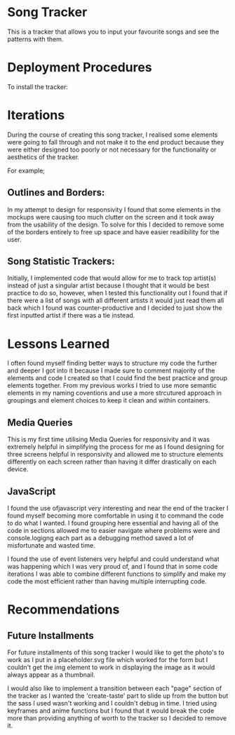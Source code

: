 # Song Tracker 

This is a tracker that allows you to input your favourite songs and see the patterns with them. 

# Deployment Procedures 

To install the tracker: 

<npm install> 

<npm run dev> 

# Iterations
  
During the course of creating this song tracker, I realised some elements were going to fall through and not make it to the end product because they were either designed too poorly or not necessary for the functionality or aesthetics of the tracker. 
 
For example; 
  
## Outlines and Borders: 
 
In my attempt to design for responsivity I found that some elements in the mockups were causing too much clutter on the screen and it took away from the usability of the design. To solve for this I decided to remove some of the borders entirely to free up space and have easier readibility for the user. 
  
## Song Statistic Trackers: 
  
Initially, I implemented code that would allow for me to track top artist(s) instead of just a singular artist because I thought that it would be best practice to do so, however, when I tested this functionality out I found that if there were a list of songs with all different artists it would just read them all back which I found was counter-productive and I decided to just show the first inputted artist if there was a tie instead. 
  
# Lessons Learned 

I often found myself finding better ways to structure my code the further and deeper I got into it because I made sure to comment majority of the elements and code I created so that I could find the best practice and group elements together. From my previous works I tried to use more semantic elements in my naming coventions and use a more strcutured approach in groupings and element choices to keep it clean and within containers. 
  
## Media Queries 
  
This is my first time utilising Media Queries for responsivity and it was extremely helpful in simplifying the process for me as I found designing for three screens helpful in responsivity and allowed me to structure elements differently on each screen rather than having it differ drastically on each device.
  
## JavaScript 
  
I found the use ofjavascript very interesting and near the end of the tracker I found myself becoming more comfortable in using it to command the code to do what I wanted. I found grouping here essential and having all of the code in sections allowed me to easier navigate where problems were and console.logigng each part as a debugging method saved a lot of misfortunate and wasted time. 
 
I found the use of event listeners very helpful and could understand what was happening which I was very proud of, and I found that in some code iterations I was able to combine different functions to simplify and make my code the most efficient rather than having multiple interrupting code. 
 
# Recommendations 
  
## Future Installments 
 
  For future installments of this song tracker I would like to get the photo's to work as I put in a placeholder.svg file which worked for the form but I couldn't get the img element to work in displaying the image as it would always appear as a thumbnail. 
  
  I would also like to implement a transition between each "page" section of the tracker as I wanted the 'create-taste' part to slide up from the button but the sass I used wasn't working and I couldn't debug in time. I tried using keyframes and anime functions but I found that it would break the code more than providing anything of worth to the tracker so I decided to remove it. 

 

  
